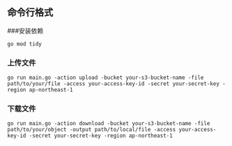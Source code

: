 ## 命令行格式

###安装依赖
```shell
go mod tidy
```

### 上传文件
```shell
go run main.go -action upload -bucket your-s3-bucket-name -file path/to/your/file -access your-access-key-id -secret your-secret-key -region ap-northeast-1
```

### 下载文件
```shell
go run main.go -action download -bucket your-s3-bucket-name -file path/to/your/object -output path/to/local/file -access your-access-key-id -secret your-secret-key -region ap-northeast-1
```
